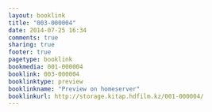 ```yaml
---
layout: booklink
title: "003-000004"
date: 2014-07-25 16:34
comments: true
sharing: true
footer: true
pagetype: booklink 
bookmedia: 001-000004
booklink: 003-000004
booklinktype: preview
booklinkname: "Preview on homeserver"
booklinkurl: http://storage.kitap.hdfilm.kz/001-000004/
---
```

